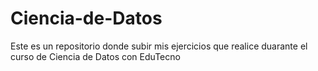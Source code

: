 # Ciencia-de-Datos
Este es un repositorio donde subir mis ejercicios que realice duarante el curso de Ciencia de Datos con EduTecno
